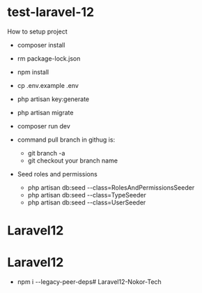 # test-laravel-12

How to setup project
- composer install
- rm package-lock.json
- npm install
- cp .env.example .env
- php artisan key:generate
- php artisan migrate
- composer run dev

- command pull branch in githug is: 
    - git branch -a
    - git checkout your branch name

- Seed roles and permissions
    - php artisan db:seed --class=RolesAndPermissionsSeeder
    - php artisan db:seed --class=TypeSeeder
    - php artisan db:seed --class=UserSeeder
# Laravel12
# Laravel12

- npm i --legacy-peer-deps# Laravel12-Nokor-Tech
